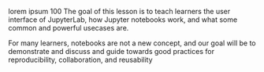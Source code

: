 lorem ipsum 100
The goal of this lesson is to teach learners the user interface of JupyterLab, how Jupyter notebooks work, and what some common and powerful usecases are.

For many learners, notebooks are not a new concept, and our goal will be to demonstrate and discuss and guide towards good practices for reproducibility, collaboration, and reusability
